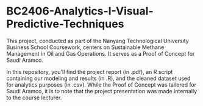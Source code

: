 # BC2406-Analytics-I-Visual-Predictive-Techniques
This project, conducted as part of the Nanyang Technological University Business School Coursework, centers on Sustainable Methane Management in Oil and Gas Operations. It serves as a Proof of Concept for Saudi Aramco.

In this repository, you'll find the project report (in .pdf), an R script containing our modeling and results (in .R), and the cleaned dataset used for analytics purposes (in .csv). While the Proof of Concept was tailored for Saudi Aramco, it is to note that the project presentation was made internally to the course lecturer.
